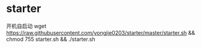 # starter
开机自启动
wget https://raw.githubusercontent.com/yongjie0203/starter/master/starter.sh && chmod 755 starter.sh && ./starter.sh
